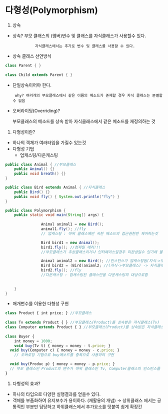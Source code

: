 # 다형성(Polymorphism)

1. 상속

- 상속? 부모 클래스의 (멤버)변수 및 클래스를 자식클래스가 사용할수 있다.

                자식클래스에서는 추가로 변수 및 클래스를 사용할 수 있다. 

- 상속 클래스 선언방식

```java
class Parent { }
 
class Child extends Parent { }
```

- 단일상속이어야 한다.

       why? 여러개의 부모클래스에서 같은 이름의 메소드가 존재할 경우 자식 클래스는 분별할 수 없음

- 오버라이딩(Overriding)?
    
    부모클래스의 메소드를 상속 받아 자식클래스에서 같은 메소드를 재정의하는 것
    
1. 다형성이란?
- 하나의 객체가 여러타입을 가질수 있는것
- 다형성 기법
    - 업캐스팅/다운캐스팅

```java
public class Animal { //부모클래스
	public Animal() {}
	public void breath() {}
}

public class Bird extends Animal { //자식클래스
	public Bird() {}
	public void fly() { System.out.println("fly") }
}

public class Polymorphism {
    public static void main(String[] args) {
        
				Animal animal1 = new Bird();
				animal1.fly(); //fly
				// 업캐스팅 : 하위 클래스에만 속한 메소드의 접근권한만 제어하는것 

				Bird bird1 = new Animal();
				bird1.fly(); //컴파일 에러!!!	
				//부모클래스가 추상클래스이거나 인터페이스일경우 미완성일수 있기에 불확실함

				Animal animal2 = new Bird(); //인스턴스가 업캐스팅됨(자식->부모클래스)
				Bird bird2 = (Bird)aniaml2; //(자식->부모클래스) -> 자식클래스
				bird2.fly(); //fly
				//다운캐스팅 : 업캐스팅된 클래스만을 다운캐스팅의 대상으로함
	
				
    }
}
```

- 매개변수를 이용한 다형성 구현

```jsx
class Product { int price; } //부모클래스
 
class Tv extends Product { } //부모클래스(Product)를 상속받은 자식클래스(Tv)
class Computer extends Product { } //부모클래스(Product)를 상속받은 자식클래스(Computer)
 
class Buyer { 
	int money = 1000; 
	void buy(Tv t) { money = money - t.price; }
  void buy(Computer c) { money = money - c.price; }
	// 오버로딩 기법으로 buy메소드를 중복으로 사용하여 구현

  void buy(Produc p) { money = money - p.price; }
  // 부모 클래스인 Product의 변수가 하위 클래스인 Tv, Computer클래스의 인스턴스를 참조하여 다형성 표현
}
```

1. 다형성의 효과?
- 하나의 타입으로 다양한 실행결과를 얻을수 있다.
- 객체를 부품화하여 유지보수가 용이하다. (재활용의 개념) → 상위클래스 에서는 공통적인 부분만 담당하고 하위클래스에서 추가요소를 덧붙여 쉽게 확장간